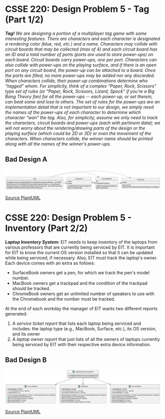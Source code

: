 # CSSE 220: Design Problem 5 - Tag (Part 1/2)
***Tag!***
*We are designing a portion of a multiplayer tag game with some interesting features. There are characters and each character is designated a rendering color (blue, red, etc.) and a name. Characters may collide with circuit boards that may be collected (max of 4) and each circuit board has an ID and a total number of ports (ports are used to store power-ups) on each board.  Circuit boards carry power-ups, one per port. Characters can also collide with power-ups on the playing surface, and if there is an open port on any circuit board, the power-up can be attached to a board.  Once the ports are filled, no more power-ups may be added nor any discarded.  When characters collide, their power-up combinations determine who “tagged” whom. For simplicity, think of a complex “Paper, Rock, Scissors” type set of rules (or “Paper, Rock, Scissors, Lizard, Spock” if you’re a Big Bang Theory fan) for all the power-ups -- each power-up, or set therein, can beat some and lose to others. The set of rules for the power-ups are an implementation detail that is not important to our design, we simply need the names of the power-ups of each character to determine which character “won” the tag. Also, for simplicity, assume we only need to track the characters, circuit boards and power-ups (each with pertinent data); we will not worry about the rendering/drawing parts of the design or the playing surface (which could be 2D or 3D) or even the movement of the characters.  When characters collide, the winner name should be printed along with all the names of the winner's power-ups.*

## Bad Design A
<img src="DP5_A.png" alt="Bad Design A" width="1000"/>

[Source PlantUML](http://www.plantuml.com/plantuml/uml/VP0_Ry8m4CLtVmehKwWWwj2f0qA59KjXe68-x2EnwZ_H-IA44D-zG698ggfBOh-xzxjxNaG6ujPP4R-DRu30oSWdYzSl6NMlA0inoYrKPr63rnQNDH0eHbe6Qut6k3DSBmsfrl170DAvIXsVu70gLLShLvEEy2TW4uv8NyrlRnEEtN7ot_IDXHDIVZ0K-T4mbH5LyFeX9CI6ZEUTyHwfz8T03jW4dnzlIZ_hqiT-UELPg6032GyEXHhCJXidQuKyV8oOFsb3_GeiLyAtRe-qFfI-QJaAq3gzGnSy4Njr2EibUUvMgf1l_sl37e7Zcckan0g3o-HTxaEm25vSn1OgEPlBx2Lx9XNFp3CoLSspUVPQ56_PQ7qnl2H6F-AEBUxUOZvsZIgfVO5Ujyx-0000)

# CSSE 220: Design Problem 5 - Inventory (Part 2/2)
***Laptop Inventory System:***
EIT needs to keep inventory of the laptops from various professors that are currently being serviced by EIT. It is important for EIT to know the current OS version installed so that it can be updated while being serviced, if necessary. Also, EIT must track the laptop's owner. Each device comes with an extra as follows:
  - SurfaceBook owners get a pen, for which we track the pen's model number.
  - MacBook owners get a trackpad and the condition of the trackpad should be tracked.
  - ChromeBook owners get an unlimited number of speakers to use with the Chromebook and the number must be tracked.

At the end of each workday the manager of EIT wants two different reports generated: 

  1.  A *service ticket report* that lists each laptop being serviced and includes: the laptop type (e.g., MacBook, Surface, etc.), its OS version, and its owner
  2.  A *laptop owner report* that just lists of all the owners of laptops currently being serviced by EIT with their respective extra device information.

## Bad Design B
<img src="DP5_B.png" alt="Bad Design B" width="1000"/>

[Source PlantUML](http://www.plantuml.com/plantuml/uml/pPBBJW8n58RtVOeJLXsL5s1XY9WO4n7Y4FUrFS9aPjhcz0o46DxTcIca6l2Ii673eltxNpvc75WHDtKbTAL2W2VbsVb7kqRBZhRvDZ3My240OBXIrbJuW1P9CUP8wqBZej0byWjwHnnaTa8OBMSRYnHbCWEn4o1EPmsDszZXxU1g09CLkHhld2l_rawL_fymR-XTwUWgzgjJq7ugkAxkiwfn13bJOPVnM3T4Q7dcMzzNf50uEmBZchSAeo1uL6Nxigb7K5WMq1rV9tzvP7ppcsdMFr_-Z5mU53mvTf5PAXT5iqEwpDAmU9MdvZABvNS28g18ztmwJ4gNSsKcpfg2s-jx39gIITybPbqmgSL-HLzUckwtyDsQf4paqkTsDZsFTkeCLjrVz1rP2hbWRFE-VeLjVVcLr1YjQUhg4m00)

